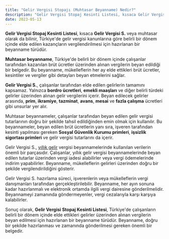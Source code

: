 ```yaml
---
title: "Gelir Vergisi Stopajı (Muhtasar Beyanname) Nedir?"
description: "Gelir Vergisi Stopaj Kesinti Listesi, kısaca Gelir Vergisi S. veya muhtasar olarak da bilinir."
date: 2023-05-13
---
```


**Gelir Vergisi Stopaj Kesinti Listesi**, kısaca **Gelir Vergisi S.** veya muhtasar olarak da bilinir, Türkiye'de gelir
vergisi kanunlarına göre belirli bir dönem içinde elde edilen kazançların vergilendirilmesi için hazırlanan bir
beyanname türüdür.

**Muhtasar beyanname**, Türkiye'de belirli bir dönem içinde çalışanlar tarafından kazanılan brüt ücretler üzerinden
alınan vergilerin beyan edildiği bir belgedir. Bu beyanname, mükelleflerin her ay elde ettikleri brüt ücretler,
kesintiler ve vergiler gibi detayları beyan etmelerini sağlar.

**Gelir Vergisi S.**, çalışanlar tarafından elde edilen gelirlerin tamamını kapsamaz. Yalnızca **bordro ücretleri**,
**emekli maaşları** ve diğer belirli türdeki gelirler üzerinden alınan gelir vergilerini içerir. Beyan edilecek gelirler
arasında, **prim**, **ikramiye**, **tazminat**, **avans**, **mesai** ve **fazla çalışma** ücretleri gibi unsurlar yer
alır.

Muhtasar beyannameler, çalışanlar tarafından beyan edilen gelir vergisi tutarlarının doğru bir şekilde tahsil
edildiğinden emin olmak için kullanılır. Bu beyannameler, beyan edilen brüt ücretlerin yanı sıra, işveren tarafından
kesinti yapılması gereken **Sosyal Güvenlik Kurumu primleri**, **işsizlik sigortası primleri** ve gelir vergisi
tutarlarını da içerir.

Gelir Vergisi S., <a href="/yazilar/yillik-gelir-vergisi-nedir/">yıllık gelir</a> vergisi beyannamelerinde kullanılan verilerin önemli bir parçasıdır. Çalışanlar, yıllık
gelir vergisi beyannamelerinde beyan edilen tutarlar üzerinden vergi iadesi alabilirler veya vergi ödemelerinde indirim
yapabilirler. Beyanname, mükelleflerin gelirleri üzerinden doğru bir şekilde vergilendirildiğini gösterir.

Gelir Vergisi S. hazırlama süreci, işverenlerin veya mükelleflerin vergi danışmanları tarafından gerçekleştirilebilir.
Beyanname, her ayın sonuna kadar hazırlanmalı ve elektronik ortamda ilgili vergi dairesine gönderilmelidir. Beyannameyi
zamanında göndermeyenler, vergi cezalarıyla karşı karşıya kalabilirler.

Sonuç olarak, **Gelir Vergisi Stopaj Kesinti Listesi**, Türkiye'de çalışanların belirli bir dönem içinde elde ettikleri
gelirler üzerinden alınan vergilerin beyan edilmesi için hazırlanan bir beyanname türüdür. Beyanname, doğru bir şekilde
hazırlanması ve zamanında gönderilmesi gereken önemli bir belgedir.
